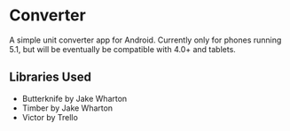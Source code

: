 # Converter
A simple unit converter app for Android. Currently only for phones running 5.1, but will be eventually be compatible with 4.0+ and tablets.

## Libraries Used
- Butterknife by Jake Wharton
- Timber by Jake Wharton
- Victor by Trello